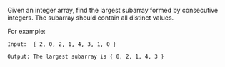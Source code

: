 Given an integer array, find the largest subarray formed by consecutive integers. The subarray should contain all distinct values.

For example:

```
Input:  { 2, 0, 2, 1, 4, 3, 1, 0 }
 
Output: The largest subarray is { 0, 2, 1, 4, 3 }
```